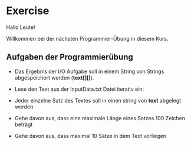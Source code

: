 # Exercise

Hallo Leute!

Willkommen bei der nächsten Programmier-Übung in diesem Kurs.

## Aufgaben der Programmierübung

- Das Ergebnis der I/O Aufgabe soll in einem String von Strings abgespeichert werden (**text[][]**).
- Lese den Text aus der InputData.txt Datei iterativ ein:
- Jeder einzelne Satz des Textes soll in einen string von **text** abgelegt werden


- Gehe davon aus, dass eine maximale Länge eines Satzes 100 Zeichen beträgt
- Gehe davon aus, dass maximal 10 Sätze in dem Text vorliegen

